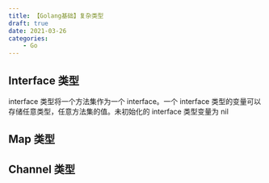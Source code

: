 ```yaml
---
title: 【Golang基础】复杂类型
draft: true
date: 2021-03-26
categories: 
    - Go
---
```




## Interface 类型

interface 类型将一个方法集作为一个 interface。一个 interface 类型的变量可以存储任意类型，任意方法集的值。未初始化的 interface 类型变量为 nil

## Map 类型


## Channel 类型

